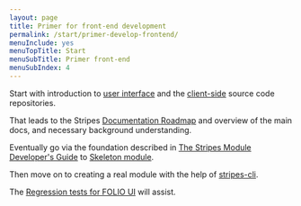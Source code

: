 ```yaml
---
layout: page
title: Primer for front-end development
permalink: /start/primer-develop-frontend/
menuInclude: yes
menuTopTitle: Start
menuSubTitle: Primer front-end
menuSubIndex: 4
---
```


Start with introduction to [user interface](/guides/#user-interface)
and the [client-side](/source-code/#client-side) source code repositories.

That leads to the Stripes [Documentation Roadmap](https://github.com/folio-org/stripes-core/blob/master/README.md#documentation-roadmap) and overview of the main docs, and necessary background understanding.

Eventually go via the foundation described in
[The Stripes Module Developer's Guide](https://github.com/folio-org/stripes-core/blob/master/doc/dev-guide.md)
to
[Skeleton module](https://github.com/folio-org/stripes-core/blob/master/doc/dev-guide.md#skeleton-module).

Then move on to creating a real module with the help of [stripes-cli](https://github.com/folio-org/stripes-cli).

The [Regression tests for FOLIO UI](https://github.com/folio-org/ui-testing) will assist.
